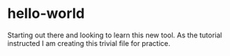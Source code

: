 # hello-world
Starting out there and looking to learn this new tool. As the tutorial instructed I am creating this trivial file for practice. 
